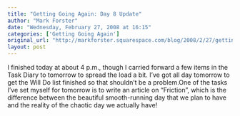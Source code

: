 ```yaml
---
title: "Getting Going Again: Day 8 Update"
author: "Mark Forster"
date: "Wednesday, February 27, 2008 at 16:15"
categories: ['Getting Going Again']
original_url: "http://markforster.squarespace.com/blog/2008/2/27/getting-going-again-day-8-update.html"
layout: post
---
```


I finished today at about 4 p.m., though I carried forward a few items in the Task Diary to tomorrow to spread the load a bit. I’ve got all day tomorrow to get the Will Do list finished so that shouldn’t be a problem.One of the tasks I’ve set myself for tomorrow is to write an article on “Friction”, which is the difference between the beautiful smooth-running day that we plan to have and the reality of the chaotic day we actually have!
